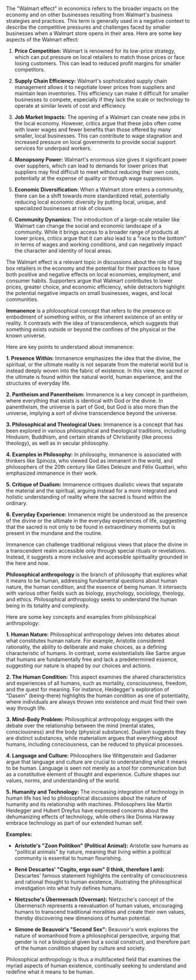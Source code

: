 The "Walmart effect" in economics refers to the broader impacts on the economy and on other businesses resulting from Walmart's business strategies and practices. This term is generally used in a negative context to describe the competitive pressures and challenges faced by smaller businesses when a Walmart store opens in their area. Here are some key aspects of the Walmart effect:

1. **Price Competition:** Walmart is renowned for its low-price strategy, which can put pressure on local retailers to match those prices or face losing customers. This can lead to reduced profit margins for smaller competitors.

2. **Supply Chain Efficiency:** Walmart's sophisticated supply chain management allows it to negotiate lower prices from suppliers and maintain lean inventories. This efficiency can make it difficult for smaller businesses to compete, especially if they lack the scale or technology to operate at similar levels of cost and efficiency.

3. **Job Market Impacts:** The opening of a Walmart can create new jobs in the local economy. However, critics argue that these jobs often come with lower wages and fewer benefits than those offered by many smaller, local businesses. This can contribute to wage stagnation and increased pressure on local governments to provide social support services for underpaid workers.

4. **Monopsony Power:** Walmart's enormous size gives it significant power over suppliers, which can lead to demands for lower prices that suppliers may find difficult to meet without reducing their own costs, potentially at the expense of quality or through wage suppression.

5. **Economic Diversification:** When a Walmart store enters a community, there can be a shift towards more standardized retail, potentially reducing local economic diversity by putting local, unique, and specialized businesses at risk of closure.

6. **Community Dynamics:** The introduction of a large-scale retailer like Walmart can change the social and economic landscape of a community. While it brings access to a broader range of products at lower prices, critics argue that it can also lead to a "race to the bottom" in terms of wages and working conditions, and can negatively impact the character and identity of local areas.

The Walmart effect is a relevant topic in discussions about the role of big box retailers in the economy and the potential for their practices to have both positive and negative effects on local economies, employment, and consumer habits. Supporters argue that Walmart contributes to lower prices, greater choice, and economic efficiency, while detractors highlight the potential negative impacts on small businesses, wages, and local communities.



**Immanence** is a philosophical concept that refers to the presence or embodiment of something within, or the inherent existence of an entity or reality. It contrasts with the idea of transcendence, which suggests that something exists outside or beyond the confines of the physical or the known universe.

Here are key points to understand about immanence:

**1. Presence Within:** Immanence emphasizes the idea that the divine, the spiritual, or the ultimate reality is not separate from the material world but is instead deeply woven into the fabric of existence. In this view, the sacred or the ultimate is found within the natural world, human experience, and the structures of everyday life.

**2. Pantheism and Panentheism:** Immanence is a key concept in pantheism, where everything that exists is identical with God or the divine. In panentheism, the universe is part of God, but God is also more than the universe, implying a sort of divine transcendence beyond the universe.

**3. Philosophical and Theological Uses:** Immanence is a concept that has been explored in various philosophical and theological traditions, including Hinduism, Buddhism, and certain strands of Christianity (like process theology), as well as in secular philosophy.

**4. Examples in Philosophy:** In philosophy, immanence is associated with thinkers like Spinoza, who viewed God as immanent in the world, and philosophers of the 20th century like Gilles Deleuze and Félix Guattari, who emphasized immanence in their work.

**5. Critique of Dualism:** Immanence critiques dualistic views that separate the material and the spiritual, arguing instead for a more integrated and holistic understanding of reality where the sacred is found within the ordinary.

**6. Everyday Experience:** Immanence might be understood as the presence of the divine or the ultimate in the everyday experiences of life, suggesting that the sacred is not only to be found in extraordinary moments but is present in the mundane and the routine.

Immanence can challenge traditional religious views that place the divine in a transcendent realm accessible only through special rituals or revelations. Instead, it suggests a more inclusive and accessible spirituality grounded in the here and now.

**Philosophical anthropology** is the branch of philosophy that explores what it means to be human, addressing fundamental questions about human nature, the human condition, and the essence of being human. It intersects with various other fields such as biology, psychology, sociology, theology, and ethics. Philosophical anthropology seeks to understand the human being in its totality and complexity.

Here are some key concepts and examples from philosophical anthropology:

**1. Human Nature:** Philosophical anthropology delves into debates about what constitutes human nature. For example, Aristotle considered rationality, the ability to deliberate and make choices, as a defining characteristic of humans. In contrast, some existentialists like Sartre argue that humans are fundamentally free and lack a predetermined essence, suggesting our nature is shaped by our choices and actions.

**2. The Human Condition:** This aspect examines the shared characteristics and experiences of all humans, such as mortality, consciousness, freedom, and the quest for meaning. For instance, Heidegger's exploration of "Dasein" (being-there) highlights the human condition as one of potentiality, where individuals are always thrown into existence and must find their own way through life.

**3. Mind-Body Problem:** Philosophical anthropology engages with the debate over the relationship between the mind (mental states, consciousness) and the body (physical substance). Dualism suggests they are distinct substances, while materialism argues that everything about humans, including consciousness, can be reduced to physical processes.

**4. Language and Culture:** Philosophers like Wittgenstein and Gadamer argue that language and culture are crucial to understanding what it means to be human. Language is seen not merely as a tool for communication but as a constitutive element of thought and experience. Culture shapes our values, norms, and understanding of the world.

**5. Humanity and Technology:** The increasing integration of technology in human life has led to philosophical discussions about the nature of humanity and its relationship with machines. Philosophers like Martin Heidegger and Hubert Dreyfus have expressed concerns about the dehumanizing effects of technology, while others like Donna Haraway embrace technology as part of our extended human self.

**Examples:**

- **Aristotle's "Zoon Politikon" (Political Animal):** Aristotle saw humans as "political animals" by nature, meaning that living within a political community is essential to human flourishing.
  
- **René Descartes' "Cogito, ergo sum" (I think, therefore I am):** Descartes' famous statement highlights the centrality of consciousness and rational thought to human existence, illustrating the philosophical investigation into what truly defines humans.

- **Nietzsche's Übermensch (Overman):** Nietzsche's concept of the Übermensch represents a reevaluation of human values, encouraging humans to transcend traditional moralities and create their own values, thereby discovering new dimensions of human potential.

- **Simone de Beauvoir's "Second Sex":** Beauvoir's work explores the nature of womanhood from a philosophical perspective, arguing that gender is not a biological given but a social construct, and therefore part of the human condition shaped by culture and society.

Philosophical anthropology is thus a multifaceted field that examines the myriad aspects of human existence, continually seeking to understand and redefine what it means to be human.


